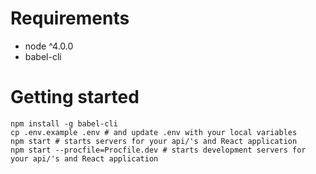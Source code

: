 # Requirements

* node ^4.0.0
* babel-cli

# Getting started

```
npm install -g babel-cli
cp .env.example .env # and update .env with your local variables
npm start # starts servers for your api/'s and React application
npm start --procfile=Procfile.dev # starts development servers for your api/'s and React application
```

